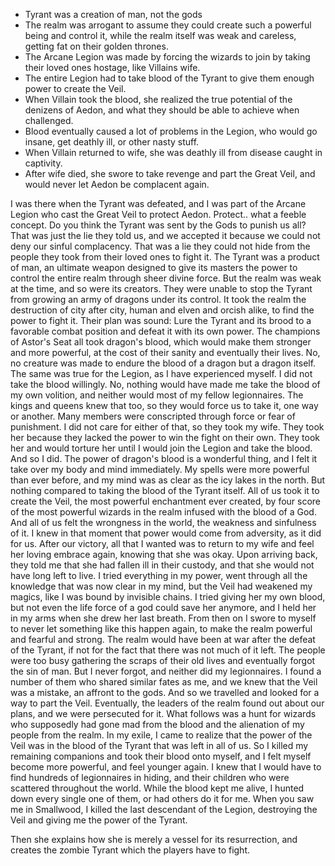 * Tyrant was a creation of man, not the gods
* The realm was arrogant to assume they could create such a powerful being and control it, while the realm itself was weak and careless, getting fat on their golden thrones.
* The Arcane Legion was made by forcing the wizards to join by taking their loved ones hostage, like Villains wife.
* The entire Legion had to take blood of the Tyrant to give them enough power to create the Veil.
* When Villain took the blood, she realized the true potential of the denizens of Aedon, and what they should be able to achieve when challenged.
* Blood eventually caused a lot of problems in the Legion, who would go insane, get deathly ill, or other nasty stuff.
* When Villain returned to wife, she was deathly ill from disease caught in captivity.
* After wife died, she swore to take revenge and part the Great Veil, and would never let Aedon be complacent again.

I was there when the Tyrant was defeated, and I was part of the Arcane Legion who cast the Great Veil to protect Aedon. Protect.. what a feeble concept. Do you think the Tyrant was sent by the Gods to punish us all? That was just the lie they told us, and we accepted it because we could not deny our sinful complacency. That was a lie they could not hide from the people they took from their loved ones to fight it. The Tyrant was a product of man, an ultimate weapon designed to give its masters the power to control the entire realm through sheer divine force. But the realm was weak at the time, and so were its creators. They were unable to stop the Tyrant from growing an army of dragons under its control. It took the realm the destruction of city after city, human and elven and orcish alike, to find the power to fight it. Their plan was sound: Lure the Tyrant and its brood to a favorable combat position and defeat it with its own power. The champions of Astor's Seat all took dragon's blood, which would make them stronger and more powerful, at the cost of their sanity and eventually their lives.
No, no creature was made to endure the blood of a dragon but a dragon itself. The same was true for the Legion, as I have experienced myself. I did not take the blood willingly. No, nothing would have made me take the blood of my own volition, and neither would most of my fellow legionnaires. The kings and queens knew that too, so they would force us to take it, one way or another. Many members were conscripted through force or fear of punishment. I did not care for either of that, so they took my wife. They took her because they lacked the power to win the fight on their own. They took her and would torture her until I would join the Legion and take the blood. And so I did. 
The power of dragon's blood is a wonderful thing, and I felt it take over my body and mind immediately. My spells were more powerful than ever before, and my mind was as clear as the icy lakes in the north. But nothing compared to taking the blood of the Tyrant itself. All of us took it to create the Veil, the most powerful enchantment ever created, by four score of the most powerful wizards in the realm infused with the blood of a God. And all of us felt the wrongness in the world, the weakness and sinfulness of it. I knew in that moment that power would come from adversity, as it did for us. 
After our victory, all that I wanted was to return to my wife and feel her loving embrace again, knowing that she was okay. Upon arriving back, they told me that she had fallen ill in their custody, and that she would not have long left to live. I tried everything in my power, went through all the knowledge that was now clear in my mind, but the Veil had weakened my magics, like I was bound by invisible chains. I tried giving her my own blood, but not even the life force of a god could save her anymore, and I held her in my arms when she drew her last breath. From then on I swore to myself to never let something like this happen again, to make the realm powerful and fearful and strong.
The realm would have been at war after the defeat of the Tyrant, if not for the fact that there was not much of it left. The people were too busy gathering the scraps of their old lives and eventually forgot the sin of man. But I never forgot, and neither did my legionnaires. I found a number of them who shared similar fates as me, and we knew that the Veil was a mistake, an affront to the gods. And so we travelled and looked for a way to part the Veil. Eventually, the leaders of the realm found out about our plans, and we were persecuted for it. What follows was a hunt for wizards who supposedly had gone mad from the blood and the alienation of my people from the realm. In my exile, I came to realize that the power of the Veil was in the blood of the Tyrant that was left in all of us. So I killed my remaining companions and took their blood onto myself, and I felt myself become more powerful, and feel younger again. I knew that I would have to find hundreds of legionnaires in hiding, and their children who were scattered throughout the world. While the blood kept me alive, I hunted down every single one of them, or had others do it for me. When you saw me in Smallwood, I killed the last descendant of the Legion, destroying the Veil and giving me the power of the Tyrant.

Then she explains how she is merely a vessel for its resurrection, and creates the zombie Tyrant which the players have to fight.
